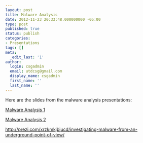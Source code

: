 ```yaml
---
layout: post
title: Malware Analysis
date: 2012-11-23 20:33:48.000000000 -05:00
type: post
published: true
status: publish
categories:
- Presentations
tags: []
meta:
  _edit_last: '1'
author:
  login: csgadmin
  email: utdcsg@gmail.com
  display_name: csgadmin
  first_name: ''
  last_name: ''
---
```


Here are the slides from the malware analysis presentations:

[Malware Analysis 1](http://csg.utdallas.edu/wp-content/uploads/2012/11/Malware-Analysis1.pdf)

[Malware Analysis 2](http://csg.utdallas.edu/wp-content/uploads/2012/11/Malware-Analysis.pdf)

<http://prezi.com/xrzkmkjbjucd/investigating-malware-from-an-underground-point-of-view/>
